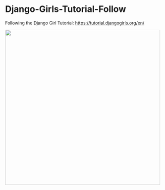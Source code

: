 # Django-Girls-Tutorial-Follow
Following the Django Girl Tutorial: https://tutorial.djangogirls.org/en/

<img src="https://asid.s3.us-east-1.amazonaws.com/screely-1607190215357.png?response-content-disposition=inline&X-Amz-Security-Token=IQoJb3JpZ2luX2VjEG8aCXVzLWVhc3QtMiJHMEUCIHw5HGcz%2BRRN99%2By13jJfaQkObd%2BAlX%2Fq4l8P%2Fz%2BdrjrAiEAjLT5vs8Azy%2FPXTA1KClProit5d2XJP1tz8XUSt1JKKEqlgMI%2BP%2F%2F%2F%2F%2F%2F%2F%2F%2F%2FARABGgwyNTYzMzkzNDc5ODgiDH396xtNOphSo9HelyrqAgnYDnxik59hrhwLff9jKsAFJA8%2FsbcmIAEUspSFrhWAgbBVHQC00fhMrKlzh5z%2FXUfL41iFmLG0z0FHsq9QGMHvNR8ajsaFfBoubz6bUnS1kOCowtEga2HDIyZSnkd2Kz5wkpTOdGepgXKxYwtFq5TKu%2Bx1f%2BVBsR%2BKuVHbfnub15AREuLdgDqg2zt9G2OTfRpC3RepmHc27z0fe0ikD2V06Hnth5Iz9NmPcWAD0i2sKC%2B3e0rO6Uf3yA%2Foq6KzbZcon9F4zffiAnOCizvWKZw82AbRB26YfxlcVLTte1Feyn9GaTK91ikRQ%2F8FlnuPf2SsNP6r5T4W%2Bm%2BxEL%2F0lJ%2BV2wYvYkz7%2BtpQI%2BORA%2BIcKEqh%2BeCatTNRb7nD4ETqXQoPCc%2BYIBmHYYYBGsqCtOhtgh0sW30RxhSvr%2BNpXYWX1TfQiz59ghrNk0rcVJLF3lsfe3M0U%2FyPdSKB1IW9rWzvXcUy5x8f2e12MPCYsP4FOrMCV9BdJuCWQpotNcriuduHPEXwudzWnkf0m0VZYl9eE98nixKvwM58skbHgk7HaKP9Q8onzYOS0%2BowXbAvRsB%2BdYC%2FjToJixL20zpSK%2BTSsshJjosACPKziVWnBdOc8Po3nC1ny2%2BwyrzsbuInUOibJP3VX6VTOyYXvxY2cEQqreJBBpTaCxeqdRoZfG%2FL9jGx0VKdQy16WmJtAJHR7QNMiSVRsU4loNOSS6fkUbtdmetIPo8LA2nwRsJOeqaaJMLKLfm%2FGU5kdeBBcTm6D6rbkGC%2BVY2L4AAt9NPwpTV4TlCAPDHraZ90CW%2BaNzCpzsakxUMvavBSh3NbJPjrM1qCCQlAmajRDT%2FfTl4DEt73VfnAYbQW4UD8HEsGCL6%2F%2FTBFVL1ZxhERTjp9TqtngHFY222sEg%3D%3D&X-Amz-Algorithm=AWS4-HMAC-SHA256&X-Amz-Date=20201205T224203Z&X-Amz-SignedHeaders=host&X-Amz-Expires=300&X-Amz-Credential=ASIATXLYEBIKI4JFM7UQ%2F20201205%2Fus-east-1%2Fs3%2Faws4_request&X-Amz-Signature=d4c678cfc76f920a20547c32d08ffaa23860dc672a4ca393d507632269d698e5" width="500">
